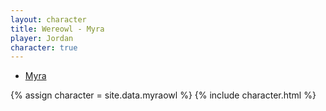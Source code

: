 ```yaml
---
layout: character
title: Wereowl - Myra
player: Jordan
character: true
---
```


<div class="character-links subcharacter">
  <ul>
    <li><a href="../">Myra</a></li>
  </ul>
</div>

{% assign character = site.data.myraowl %}
{% include character.html %}